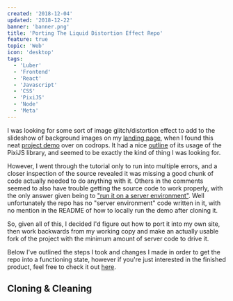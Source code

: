```yaml
---
created: '2018-12-04'
updated: '2018-12-22'
banner: 'banner.png'
title: 'Porting The Liquid Distortion Effect Repo'
feature: true
topic: 'Web'
icon: 'desktop'
tags:
  - 'Luber'
  - 'Frontend'
  - 'React'
  - 'Javascript'
  - 'CSS'
  - 'PixiJS'
  - 'Node'
  - 'Meta'
---
```


I was looking for some sort of image glitch/distortion effect to add to the slideshow of background images on my [landing page](http://carsonkk.com), when I found this neat [project demo](https://tympanus.net/Development/LiquidDistortion/) over on codrops. It had a nice [outline](https://tympanus.net/codrops/2017/10/10/liquid-distortion-effects) of its usage of the PixiJS library, and seemed to be exactly the kind of thing I was looking for.

However, I went through the tutorial only to run into multiple errors, and a closer inspection of the source revealed it was missing a good chunk of code actually needed to do anything with it. Others in the comments seemed to also have trouble getting the source code to work properly, with the only answer given being to ["run it on a server environment"](https://tympanus.net/codrops/2017/10/10/liquid-distortion-effects/comment-page-1/#comment-474865). Well unfortunately the repo has no "server environment" code written in it, with no mention in the README of how to locally run the demo after cloning it.

So, given all of this, I decided I'd figure out how to port it into my own site, then work backwards from my working copy and make an actually usable fork of the project with the minimum amount of server code to drive it.

Below I've outlined the steps I took and changes I made in order to get the repo into a functioning state, however if you're just interested in the finished product, feel free to check it out [here]().

## Cloning & Cleaning

